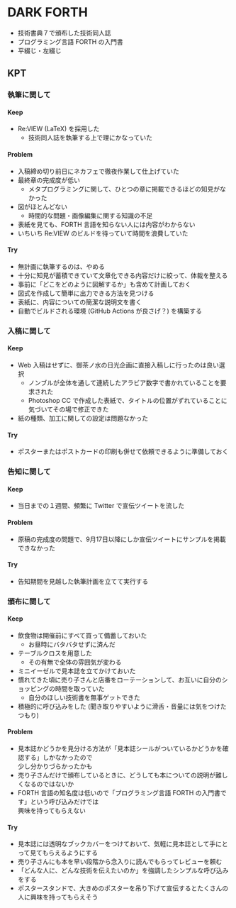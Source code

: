 # DARK FORTH

- 技術書典７で頒布した技術同人誌
- プログラミング言語 FORTH の入門書
- 平綴じ・左綴じ

## KPT

### 執筆に関して

#### Keep

- Re:VIEW (LaTeX) を採用した
  - 技術同人誌を執筆する上で理にかなっていた

#### Problem

- 入稿締め切り前日にネカフェで徹夜作業して仕上げていた
- 最終章の完成度が低い
  - メタプログラミングに関して、ひとつの章に掲載できるほどの知見がなかった
- 図がほとんどない
  - 時間的な問題・画像編集に関する知識の不足
- 表紙を見ても、FORTH 言語を知らない人には内容がわからない
- いちいち Re:VIEW のビルドを待っていて時間を浪費していた

#### Try

- 無計画に執筆するのは、やめる
- 十分に知見が蓄積できていて文章化できる内容だけに絞って、体裁を整える
- 事前に「どこをどのように図解するか」も含めて計画しておく
- 図式を作成して簡単に出力できる方法を見つける
- 表紙に、内容についての簡潔な説明文を書く
- 自動でビルドされる環境 (GitHub Actions が良さげ？) を構築する

### 入稿に関して

#### Keep

- Web 入稿はせずに、御茶ノ水の日光企画に直接入稿しに行ったのは良い選択
  - ノンブルが全体を通して連続したアラビア数字で書かれていることを要求された
  - Photoshop CC で作成した表紙で、タイトルの位置がずれていることに気づいてその場で修正できた
- 紙の種類、加工に関しての設定は問題なかった

#### Try

- ポスターまたはポストカードの印刷も併せて依頼できるように準備しておく

### 告知に関して

#### Keep

- 当日までの１週間、頻繁に Twitter で宣伝ツイートを流した

#### Problem

- 原稿の完成度の問題で、9月17日以降にしか宣伝ツイートにサンプルを掲載できなかった

#### Try

- 告知期間を見越した執筆計画を立てて実行する

### 頒布に関して

#### Keep

- 飲食物は開催前にすべて買って備蓄しておいた
  - お昼時にバタバタせずに済んだ
- テーブルクロスを用意した
  - その有無で全体の雰囲気が変わる
- ミニイーゼルで見本誌を立てかけておいた
- 慣れてきた頃に売り子さんと店番をローテーションして、お互いに自分のショッピングの時間を取っていた
  - 自分のほしい技術書を無事ゲットできた
- 積極的に呼び込みをした (聞き取りやすいように滑舌・音量には気をつけたつもり)

#### Problem

- 見本誌かどうかを見分ける方法が「見本誌シールがついているかどうかを確認する」しかなかったので<br>少し分かりづらかったかも
- 売り子さんだけで頒布しているときに、どうしても本についての説明が難しくなるのではないか
- FORTH 言語の知名度は低いので「プログラミング言語 FORTH の入門書です」という呼び込みだけでは<br>興味を持ってもらえない

#### Try

- 見本誌には透明なブックカバーをつけておいて、気軽に見本誌として手にとって見てもらえるようにする
- 売り子さんにも本を早い段階から念入りに読んでもらってレビューを頼む
- 「どんな人に、どんな技術を伝えたいのか」を強調したシンプルな呼び込みをする
- ポスタースタンドで、大きめのポスターを吊り下げて宣伝するとたくさんの人に興味を持ってもらえそう
